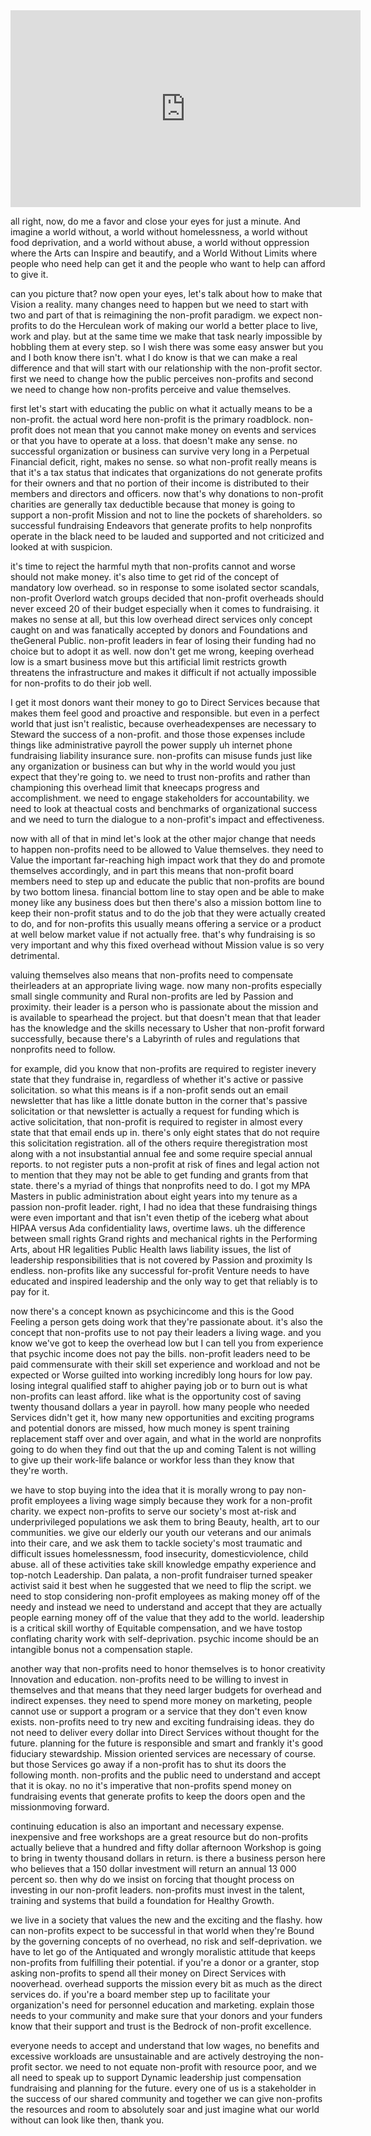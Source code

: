 <iframe width="560" height="315" src="https://www.youtube.com/embed/x9sxmahEI2s?si=7N2M1kHs-k-wnikf" title="YouTube video player" frameborder="0" allow="accelerometer; autoplay; clipboard-write; encrypted-media; gyroscope; picture-in-picture; web-share" allowfullscreen></iframe>

all right, now, do me a favor and close your eyes for just a minute. And imagine a world without, a world without homelessness, a world without food deprivation, and a world without abuse, a world without oppression where the Arts can Inspire and beautify, and a World Without Limits where people who need help can get it and the people who want to help can afford to give it.

can you picture that? now open your eyes, let's talk about how to make that Vision a reality.  many changes need to happen but we need to start with two and part of that is reimagining the non-profit paradigm. 
we expect non-profits to do the Herculean work of making our world a better place to live, work and play. but at the same time we make that task nearly impossible by hobbling them at every step. so I wish there was some easy answer but you and I both know there isn't. 
what I do know is that we can make a real difference and that will start with our relationship with the non-profit sector.
first we need to change how the public perceives non-profits and second we need to change how non-profits perceive and value themselves. 

first let's start with educating the public on what it actually means to be a non-profit. the actual word here non-profit is the primary roadblock. non-profit does not mean that you cannot make money on events and services or that you have to operate at a loss. that doesn't make any sense. no successful organization or business can survive very long in a Perpetual Financial deficit, right, makes no sense. 
so what non-profit really means is that it's a tax status that indicates that organizations do not generate profits for their owners and that no portion of their income is distributed to their members and directors and officers.
now that's why donations to non-profit charities are generally tax deductible because that money is going to support a non-profit Mission and not to line the pockets of shareholders.
so successful fundraising Endeavors that generate profits to help nonprofits operate in the black need to be lauded and supported and not criticized and looked at with suspicion.

it's time to reject the harmful myth that non-profits cannot and worse should not make money. 
it's also time to get rid of the concept of mandatory low overhead. 
so in response to some isolated sector scandals, non-profit Overlord watch groups decided that non-profit overheads should never exceed 20 of their budget especially when it comes to fundraising.
it makes no sense at all, but this low overhead direct services only concept caught on and was fanatically accepted by donors and Foundations and theGeneral Public. non-profit leaders in fear of losing their funding had no choice but to adopt it as well. now don't get me wrong, keeping overhead low is a smart business move but this artificial limit restricts growth threatens the infrastructure and makes it difficult if not actually impossible for non-profits to do their job well. 

I get it most donors want their money to go to Direct Services because that makes them feel good and proactive and responsible. but even in a perfect world that just isn't realistic, because overheadexpenses are necessary to Steward the success of a non-profit. and those those expenses include things like administrative payroll the power supply uh internet phone fundraising liability insurance sure. non-profits can misuse funds just like any organization or business can but why in the world would you just expect that they're going to. 
we need to trust non-profits and rather than championing this overhead limit that kneecaps progress and accomplishment. we need to engage stakeholders for accountability. we need to look at theactual costs and benchmarks of organizational success and we need to turn the dialogue to a non-profit's impact and effectiveness. 

now with all of that in mind let's look at the other major change that needs to happen non-profits need to be allowed to Value themselves. they need to Value the important far-reaching high impact work that they do and promote themselves accordingly, and in part this means that non-profit board members need to step up and educate the public that non-profits are bound by two bottom linesa. financial bottom line to stay open and be able to make money like any business does but then there's also a mission bottom line to keep their non-profit status and to do the job that they were actually created to do, and for non-profits this usually means offering a service or a product at well below market value if not actually free. 
that's why fundraising is so very important and why this fixed overhead without Mission value is so very detrimental. 

valuing themselves also means that non-profits need to compensate theirleaders at an appropriate living wage. now many non-profits especially small single community and Rural non-profits are led by Passion and proximity. their leader is a person who is passionate about the mission and is available to spearhead the project. but that doesn't mean that that leader has the knowledge and the skills necessary to Usher that non-profit forward successfully, because there's a Labyrinth of rules and regulations that nonprofits need to follow.

for example, did you know that non-profits are required to register inevery state that they fundraise in, regardless of whether it's active or passive solicitation. so what this means is if a non-profit sends out an email newsletter that has like a little donate button in the corner that's passive solicitation or that newsletter is actually a request for funding which is active solicitation, that non-profit is required to register in almost every state that that email ends up in. there's only eight states that do not require this solicitation registration. all of the others require theregistration most along with a not insubstantial annual fee and some require special annual reports. to not register puts a non-profit at risk of fines and legal action not to mention that they may not be able to get funding and grants from that state. 
there's a myriad of things that nonprofits need to do. I got my MPA Masters in public administration about eight years into my tenure as a passion non-profit leader. right, I had no idea that these fundraising things were even important and that isn't even thetip of the iceberg what about HIPAA versus Ada confidentiality laws, overtime laws. uh the difference between small rights Grand rights and mechanical rights in the Performing Arts, about HR legalities Public Health laws liability issues, the list of leadership responsibilities that is not covered by Passion and proximity Is endless. non-profits like any successful for-profit Venture needs to have educated and inspired leadership and the only way to get that reliably is to pay for it.

now there's a concept known as psychicincome and this is the Good Feeling a person gets doing work that they're passionate about. it's also the concept that non-profits use to not pay their leaders a living wage. and you know we've got to keep the overhead low but I can tell you from experience that psychic income does not pay the bills. non-profit leaders need to be paid commensurate with their skill set experience and workload and not be expected or Worse guilted into working incredibly long hours for low pay. losing integral qualified staff to ahigher paying job or to burn out is what non-profits can least afford. like what is the opportunity cost of saving twenty thousand dollars a year in payroll. how many people who needed Services didn't get it, how many new opportunities and exciting programs and potential donors are missed, how much money is spent training replacement staff over and over again, and what in the world are nonprofits going to do when they find out that the up and coming Talent is not willing to give up their work-life balance or workfor less than they know that they're worth.

we have to stop buying into the idea that it is morally wrong to pay non-profit employees a living wage simply because they work for a non-profit charity. we expect non-profits to serve our society's most at-risk and underprivileged populations we ask them to bring Beauty, health, art to our communities. we give our elderly our youth our veterans and our animals into their care, and we ask them to tackle society's most traumatic and difficult issues homelessnessm, food insecurity, domesticviolence, child abuse.
all of these activities take skill knowledge empathy experience and top-notch Leadership. Dan palata, a non-profit fundraiser turned speaker activist said it best when he suggested that we need to flip the script. we need to stop considering non-profit employees as making money off of the needy and instead we need to understand and accept that they are actually people earning money off of the value that they add to the world. leadership is a critical skill worthy of Equitable compensation, and we have tostop conflating charity work with self-deprivation. psychic income should be an intangible bonus not a compensation staple.

another way that non-profits need to honor themselves is to honor creativity Innovation and education. non-profits need to be willing to invest in themselves and that means that they need larger budgets for overhead and indirect expenses. they need to spend more money on marketing, people cannot use or support a program or a service that they don't even know exists. non-profits need to try new and exciting fundraising ideas. they do not need to deliver every dollar into Direct Services without thought for the future. planning for the future is responsible and smart and frankly it's good fiduciary stewardship. Mission oriented services are necessary of course. but those Services go away if a non-profit has to shut its doors the following month. non-profits and the public need to understand and accept that it is okay. no no it's imperative that non-profits spend money on fundraising events that generate profits to keep the doors open and the missionmoving forward.

continuing education is also an important and necessary expense. inexpensive and free workshops are a great resource but do non-profits actually believe that a hundred and fifty dollar afternoon Workshop is going to bring in twenty thousand dollars in return. is there a business person here who believes that a 150 dollar investment will return an annual 13 000 percent so. then why do we insist on forcing that thought process on investing in our non-profit leaders. non-profits must invest in the talent, training and systems that build a foundation for Healthy Growth. 

we live in a society that values the new and the exciting and the flashy. how can non-profits expect to be successful in that world when they're Bound by the governing concepts of no overhead, no risk and self-deprivation. we have to let go of the Antiquated and wrongly moralistic attitude that keeps non-profits from fulfilling their potential. if you're a donor or a granter, stop asking non-profits to spend all their money on Direct Services with nooverhead. overhead supports the mission every bit as much as the direct services do. if you're a board member step up to facilitate your organization's need for personnel education and marketing. explain those needs to your community and make sure that your donors and your funders know that their support and trust is the Bedrock of non-profit excellence. 

everyone needs to accept and understand that low wages, no benefits and excessive workloads are unsustainable and are actively destroying the non-profit sector. we need to not equate non-profit with resource poor, and we all need to speak up to support Dynamic leadership just compensation fundraising and planning for the future. every one of us is a stakeholder in the success of our shared community and together we can give non-profits the resources and room to absolutely soar and just imagine what our world without can look like then, thank you.
